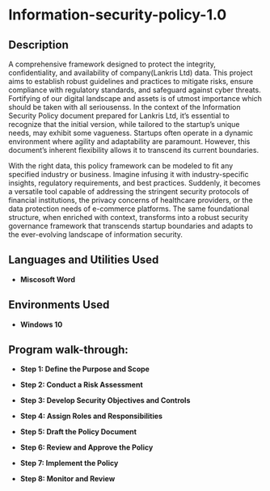  
<h1>Information-security-policy-1.0</h1>


<h2>Description</h2>
A comprehensive framework designed to protect the integrity, confidentiality, and availability of company(Lankris Ltd) data. This project aims to establish robust guidelines and practices to mitigate risks, ensure compliance with regulatory standards, and safeguard against cyber threats. Fortifying of our digital landscape and assets is of utmost importance which should be taken with all seriousenss.
In the context of the Information Security Policy document prepared for Lankris Ltd, it’s essential to recognize that the initial version, while tailored to the startup’s unique needs, may exhibit some vagueness. Startups often operate in a dynamic environment where agility and adaptability are paramount. However, this document’s inherent flexibility allows it to transcend its current boundaries.

With the right data, this policy framework can be modeled to fit any specified industry or business. Imagine infusing it with industry-specific insights, regulatory requirements, and best practices. Suddenly, it becomes a versatile tool capable of addressing the stringent security protocols of financial institutions, the privacy concerns of healthcare providers, or the data protection needs of e-commerce platforms. The same foundational structure, when enriched with context, transforms into a robust security governance framework that transcends startup boundaries and adapts to the ever-evolving landscape of information security. 
<br />


<h2>Languages and Utilities Used</h2>

- <b>Miscosoft Word</b> 
  

<h2>Environments Used </h2>

- <b>Windows 10</b> 

<h2>Program walk-through:</h2>

- <b> Step 1: Define the Purpose and Scope </b>

- <b> Step 2: Conduct a Risk Assessment  </b>

- <b> Step 3: Develop Security Objectives and Controls  </b>

- <b> Step 4: Assign Roles and Responsibilities </b>

- <b> Step 5: Draft the Policy Document </b>

- <b> Step 6: Review and Approve the Policy </b>

- <b> Step 7: Implement the Policy </b>

- <b> Step 8: Monitor and Review </b>



